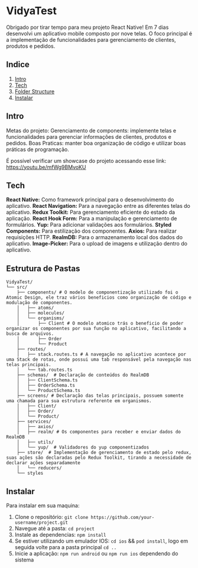 VidyaTest
============

Obrigado por tirar tempo para meu projeto React Native! Em 7 dias desenvolvi um aplicativo mobile composto por nove telas. O foco principal é a implementação de funcionalidades para gerenciamento de clientes, produtos e pedidos.

Indice
-----------------

1.  [Intro](#intro)
2.  [Tech](#tech)
3.  [Folder Structure](#folder-structure)
4.  [Instalar](#instalar)


Intro
------------

Metas do projeto:
Gerenciamento de components: implemente telas e funcionalidades para gerenciar informações de clientes, produtos e pedidos.
Boas Praticas: manter boa organização de código e utilizar boas práticas de programação.

É possível verificar um showcase do projeto acessando esse link: https://youtu.be/mfWg9BMvoKU

Tech 
----------

**React Native:** Como framework principal para o desenvolvimento do aplicativo.
**React Navigation:** Para a navegação entre as diferentes telas do aplicativo.
**Redux Toolkit:** Para gerenciamento eficiente do estado da aplicação.
**React Hook Form:** Para a manipulação e gerenciamento de formulários.
**Yup:** Para adicionar validações aos formulários.
**Styled Components:** Para estilização dos componentes.
**Axios:** Para realizar requisições HTTP.
**RealmDB:** Para o armazenamento local dos dados do aplicativo.
**Image-Picker:** Para o upload de imagens e utilização dentro do aplicativo.

Estrutura de Pastas
----------------
```
VidyaTest/
└── src/
    ├── components/ # O modelo de componentização utilizado foi o Atomic Design, ele traz vários beneficios como organização de código e modulação de componentes.
    │   ├── atoms/
    │   ├── molecules/
    │   └── organisms/
    │       ├── Client # O modelo atomico trás o beneficio de poder organizar os componentes por sua função no aplicativo, facilitando a busca de arquivos.
    │       ├── Order
    │       └── Product
    ├── routes/
    │   ├── stack.routes.ts # A navegação no aplicativo acontece por uma Stack de rotas, onde possui uma tab responsável pela navegação nas telas principais.
    │   └── tab.routes.ts
    ├── schemas/  # Declaração de conteúdos do RealmDB
    │   ├── ClientSchema.ts
    │   ├── OrderSchema.ts
    │   └── ProductSchema.ts
    ├── screens/ # Declaração das telas principais, possuem somente uma chamada para sua estrutura referente em organismos.
    │   ├── Client/ 
    │   ├── Order/ 
    │   └── Product/
    ├── services/
    │   ├── axios/
    │   ├── realm/ # Os componentes para receber e enviar dados do RealmDB
    │   ├── utils/
    │   └── yup/  # Validadores do yup componentizados
    ├── store/  # Implementação de gerenciamento de estado pelo redux, suas ações são declaradas pelo Redux Toolkit, tirando a necessidade de declarar ações separadamente
    │   └── reducers/
    └── styles  
```
Instalar
------------

Para instalar em sua maquina:

1.  Clone o repositório: `git clone https://github.com/your-username/project.git`
2.  Navegue até a pasta: `cd project`
3.  Instale as dependencias: `npm install`
4.  Se estiver utilizando um emulador IOS: `cd ios` && `pod install`, logo em seguida volte para a pasta principal `cd ..`
5.  Inicie a aplicação: `npm run android` ou `npm run ios` dependendo do sistema
